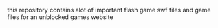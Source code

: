 this repository contains alot of important flash game swf files and game files for an unblocked games website
